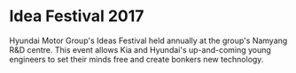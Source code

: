 # Idea Festival 2017
Hyundai Motor Group's Ideas Festival held annually at the group's Namyang R&D centre. This event allows Kia and Hyundai's up-and-coming young engineers to set their minds free and create bonkers new technology.
